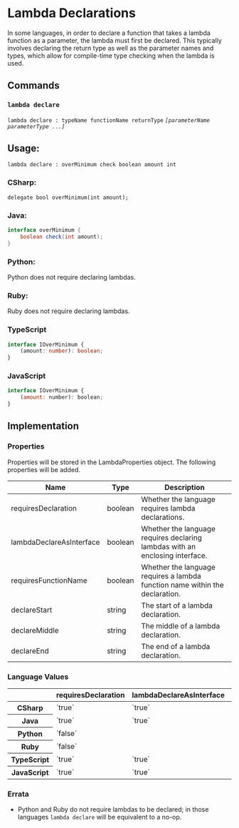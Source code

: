 # Lambda Declarations

In some languages, in order to declare a function that takes a lambda function as a parameter, the lambda must first be declared. This typically involves declaring the return type as well as the parameter names and types, which allow for compile-time type checking when the lambda is used.

## Commands

### `lambda declare`
`lambda declare : typeName functionName returnType` *`[parameterName parameterType ...]`*

## Usage:

```gls
lambda declare : overMinimum check boolean amount int
```

### CSharp:
```CSharp
delegate bool overMinimum(int amount);
```

### Java:  
```Java
interface overMinimum {
    boolean check(int amount);
}
```

### Python:
Python does not require declaring lambdas.

### Ruby:
Ruby does not require declaring lambdas.

### TypeScript
```TypeScript
interface IOverMinimum {
    (amount: number): boolean;
}
```

### JavaScript
```JavaScript
interface IOverMinimum {
    (amount: number): boolean;
}
```

## Implementation

### Properties

Properties will be stored in the LambdaProperties object. The following properties will be added.

<table>
    <thead>
        <th>Name</th>
        <th>Type</th>
        <th>Description</th>
    </thead>
    <tbody>
        <tr>
            <td>requiresDeclaration</td>
            <td>boolean</td>
            <td>Whether the language requires lambda declarations.</td>
        </tr>
        <tr>
            <td>lambdaDeclareAsInterface</td>
            <td>boolean</td>
            <td>Whether the language requires declaring lambdas with an enclosing interface.</td>
        </tr>
        <tr>
            <td>requiresFunctionName</td>
            <td>boolean</td>
            <td>Whether the language requires a lambda function name within the declaration.</td>
        </tr>
        <tr>
            <td>declareStart</td>
            <td>string</td>
            <td>The start of a lambda declaration.</td>
        </tr>
        <tr>
            <td>declareMiddle</td>
            <td>string</td>
            <td>The middle of a lambda declaration.</td>
        </tr>
        <tr>
            <td>declareEnd</td>
            <td>string</td>
            <td>The end of a lambda declaration.</td>
        </tr>
    </tbody>
</table>

### Language Values

<table>
    <thead>
        <th></th>
        <th>requiresDeclaration</th>
        <th>lambdaDeclareAsInterface</th>
        <th>requiresFunctionName</th>
        <th>declareStart</th>
        <th>declareMiddle</th>
        <th>declareEnd</th>
    </thead>
    <tbody>
        <tr>
            <th>CSharp</th>
            <td>`true`</td>
            <td>`true`</td>
            <td>`true`</td>
            <td>`"delegate "`</td>
            <td>`""`</td>
            <td>`""`</td>
        </tr>
        <tr>
            <th>Java</th>
            <td>`true`</td>
            <td>`true`</td>
            <td>`true`</td>
            <td>`"interface "`</td>
            <td>`" {\n"`</td>
            <td>`"\n}"`</td>
        </tr>
        <tr>
            <th>Python</th>
            <td>`false`</td>
            <td></td>
            <td></td>
            <td></td>
            <td></td>
            <td></td>
        </tr>
        <tr>
            <th>Ruby</th>
            <td>`false`</td>
            <td></td>
            <td></td>
            <td></td>
            <td></td>
            <td></td>
        </tr>
        <tr>
            <th>TypeScript</th>
            <td>`true`</td>
            <td>`true`</td>
            <td>`false`</td>
            <td>`"interface "`</td>
            <td>`" {\n"`</td>
            <td>`"\n}"`</td>
        </tr>
        <tr>
            <th>JavaScript</th>
            <td>`true`</td>
            <td>`true`</td>
            <td>`false`</td>
            <td>`"interface "`</td>
            <td>`" {\n"`</td>
            <td>`"\n}"`</td>
        </tr>
    <tbody>
</table>

### Errata

* Python and Ruby do not require lambdas to be declared; in those languages `lambda declare` will be equivalent to a no-op.
